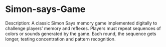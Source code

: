 # Simon-says-Game
Description: A classic Simon Says memory game implemented digitally to challenge players’ memory and reflexes. Players must repeat sequences of colors or sounds generated by the game. Each round, the sequence gets longer, testing concentration and pattern recognition.
